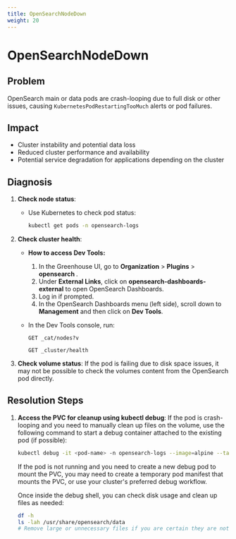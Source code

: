```yaml
---
title: OpenSearchNodeDown
weight: 20
---
```


# OpenSearchNodeDown

## Problem

OpenSearch main or data pods are crash-looping due to full disk or other issues, causing `KubernetesPodRestartingTooMuch` alerts or pod failures.

## Impact

- Cluster instability and potential data loss
- Reduced cluster performance and availability
- Potential service degradation for applications depending on the cluster

## Diagnosis

1. **Check node status**:

   - Use Kubernetes to check pod status:

     ```bash
     kubectl get pods -n opensearch-logs
     ```

2. **Check cluster health**:

   - **How to access Dev Tools:**
     1. In the Greenhouse UI, go to **Organization** > **Plugins** > **opensearch <cluster>**.
     2. Under **External Links**, click on **opensearch-dashboards-external** to open OpenSearch Dashboards.
     3. Log in if prompted.
     4. In the OpenSearch Dashboards menu (left side), scroll down to **Management** and then click on **Dev Tools**.

   - In the Dev Tools console, run:

     ```http
     GET _cat/nodes?v
     ```

     ```http
     GET _cluster/health
     ```

3. **Check volume status**: If the pod is failing due to disk space issues, it may not be possible to check the volumes content from the OpenSearch pod directly.

## Resolution Steps

1. **Access the PVC for cleanup using kubectl debug**: If the pod is crash-looping and you need to manually clean up files on the volume, use the following command to start a debug container attached to the existing pod (if possible):

   ```bash
   kubectl debug -it <pod-name> -n opensearch-logs --image=alpine --target=<container-name> -- /bin/sh
   ```

   If the pod is not running and you need to create a new debug pod to mount the PVC, you may need to create a temporary pod manifest that mounts the PVC, or use your cluster's preferred debug workflow.

   Once inside the debug shell, you can check disk usage and clean up files as needed:

   ```bash
   df -h
   ls -lah /usr/share/opensearch/data
   # Remove large or unnecessary files if you are certain they are not needed
   ```
